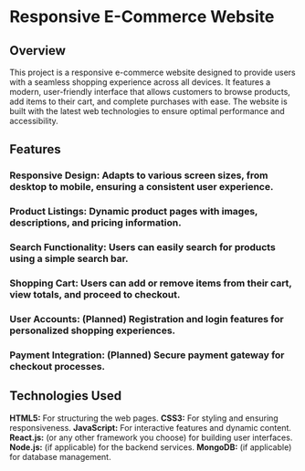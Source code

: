 # Responsive E-Commerce Website
## Overview
This project is a responsive e-commerce website designed to provide users with a seamless shopping experience across all devices. It features a modern, user-friendly interface that allows customers to browse products, add items to their cart, and complete purchases with ease. The website is built with the latest web technologies to ensure optimal performance and accessibility.

## Features
### Responsive Design: Adapts to various screen sizes, from desktop to mobile, ensuring a consistent user experience.
### Product Listings: Dynamic product pages with images, descriptions, and pricing information.
### Search Functionality: Users can easily search for products using a simple search bar.
### Shopping Cart: Users can add or remove items from their cart, view totals, and proceed to checkout.
### User Accounts: (Planned) Registration and login features for personalized shopping experiences.
### Payment Integration: (Planned) Secure payment gateway for checkout processes.

## Technologies Used
**HTML5:** For structuring the web pages.
**CSS3:** For styling and ensuring responsiveness.
**JavaScript:** For interactive features and dynamic content.
**React.js:** (or any other framework you choose) for building user interfaces.
**Node.js:** (if applicable) for the backend services.
**MongoDB:** (if applicable) for database management.
